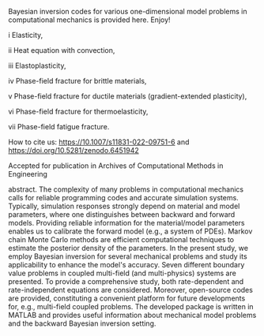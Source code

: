 Bayesian inversion codes for various one-dimensional model problems in computational mechanics is provided here. Enjoy!

i Elasticity,

ii Heat equation with convection,

iii Elastoplasticity,

iv Phase-field fracture for brittle materials,

v Phase-field fracture for ductile materials (gradient-extended plasticity),

vi Phase-field fracture for thermoelasticity,

vii Phase-field fatigue fracture.

How to cite us: https://10.1007/s11831-022-09751-6 and https://doi.org/10.5281/zenodo.6451942

Accepted for publication in Archives of Computational Methods in Engineering

abstract. The complexity of many problems in computational mechanics calls for reliable programming codes and accurate simulation systems. Typically, simulation responses strongly depend on material and model parameters, where one distinguishes between backward and forward models. Providing reliable information for the material/model parameters enables us to calibrate the forward model (e.g., a system of PDEs). Markov chain Monte Carlo methods are efficient computational techniques to estimate the posterior density of the parameters. In the present study,
we employ Bayesian inversion for several mechanical problems and study its applicability to enhance the model's accuracy. Seven different boundary value problems in coupled multi-field (and multi-physics) systems are presented. To provide a comprehensive study, both rate-dependent and rate-independent equations are considered. Moreover, open-source codes are provided, constituting a convenient platform for future developments for, e.g., multi-field coupled problems. The developed package is written in MATLAB and provides useful information about
mechanical model problems and the backward Bayesian inversion setting.

